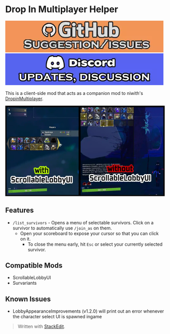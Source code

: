 # Drop In Multiplayer Helper

[![github issues/request link](https://raw.githubusercontent.com/DestroyedClone/PoseHelper/master/PoseHelper/github_link.webp)](https://github.com/DestroyedClone/RoR2DropInMultiplayerHelper/issues) [![discord invite](https://raw.githubusercontent.com/DestroyedClone/PoseHelper/master/PoseHelper/discord_link.webp)](https://discord.gg/DpHu3qXMHK)

This is a client-side mod that acts as a companion mod to niwith's [DropinMultiplayer](https://thunderstore.io/package/niwith/DropinMultiplayer/).

![Preview](https://raw.githubusercontent.com/DestroyedClone/RoR2DropInMultiplayerHelper/master/RoR2DropInMultiplayerHelper/Preview.webp)

## Features
 - `/list_survivors` - Opens a menu of selectable survivors. Click on a survivor to automatically use `/join_as` on them.
	 - Open your scoreboard to expose your cursor so that you can click on it.
		- To close the menu early, hit `Esc` or select your currently selected survivor.

## Compatible Mods
- ScrollableLobbyUI
- Survariants

## Known Issues
- LobbyAppearanceImprovements (v1.2.0) will print out an error whenever the character select UI is spawned ingame

> Written with [StackEdit](https://stackedit.io/).